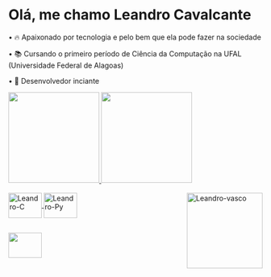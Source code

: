 # Olá, me chamo Leandro Cavalcante

• 🔥 Apaixonado por tecnologia e pelo bem que ela pode fazer na sociedade

• 📚 Cursando o primeiro período de Ciência da Computação na UFAL (Universidade Federal de Alagoas)

• 🦆 Desenvolvedor inciante

<div>
  <a href="https://github.com/leandro-odev/">
  <img height="180em" src="https://github-readme-stats.vercel.app/api?username=leandro-odev&theme=dark&show_icons=true&include_all_commits=true&count_private=true">
  <img height="180em" src="https://github-readme-stats.vercel.app/api/top-langs/?username=leandro-odev&layout=compact&langs_count=16&theme=dark&show_icons=true">
</div>
<div style="display: inline_block"><br>
  <img align="center" alt="Leandro-C" height="50" width="66" src="https://cdn.jsdelivr.net/gh/devicons/devicon/icons/c/c-plain.svg">
  <img align="center" alt="Leandro-Py" height="50" width="66" src="https://cdn.jsdelivr.net/gh/devicons/devicon/icons/python/python-original-wordmark.svg">
  <img align="right" alt="Leandro-vasco" height="150" width="150" src="https://media3.giphy.com/media/v1.Y2lkPTc5MGI3NjExNGQ0ZGQ0MDI3N2Y0YmI4ZjhhZTNkMzE4MmQyMWM5YmI3OTZhYzhjYSZjdD1n/euZVS7E54UQdd5Cmmn/giphy.gif">
</div>
  
##
  
<div>
  <a href="https://www.linkedin.com/in/leandro-wanderley-5b27a3233/" target="_blank"><img src="https://cdn.jsdelivr.net/gh/devicons/devicon/icons/linkedin/linkedin-original.svg" target="_blank" height="50" width="66"></a>
          
</div>
